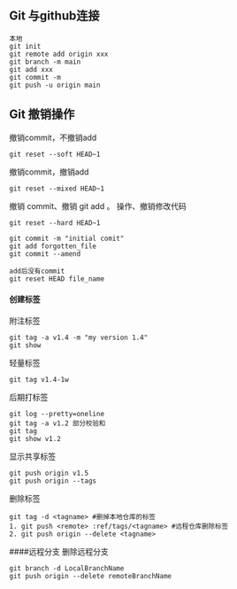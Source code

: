 ## Git 与github连接
```
本地
git init
git remote add origin xxx
git branch -m main
git add xxx
git commit -m
git push -u origin main
```
## Git 撤销操作
撤销commit，不撤销add
```
git reset --soft HEAD~1
```
撤销commit，撤销add
```
git reset --mixed HEAD~1
```
撤销 commit、撤销 git add 。 操作、撤销修改代码
```
git reset --hard HEAD~1
```
```
git commit -m "initial comit"
git add forgotten_file
git commit --amend
```

```
add后没有commit
git reset HEAD file_name
```

#### 创建标签
附注标签
```
git tag -a v1.4 -m "my version 1.4"
git show
```
轻量标签
```
git tag v1.4-1w
```
后期打标签
```
git log --pretty=oneline
git tag -a v1.2 部分校验和
git tag
git show v1.2
```
显示共享标签
```
git push origin v1.5
git push origin --tags
```
删除标签
```
git tag -d <tagname> #删掉本地仓库的标签
1. git push <remote> :ref/tags/<tagname> #远程仓库删除标签
2. git push origin --delete <tagname>
```
####远程分支
删除远程分支
```
git branch -d LocalBranchName
git push origin --delete remoteBranchName
```
